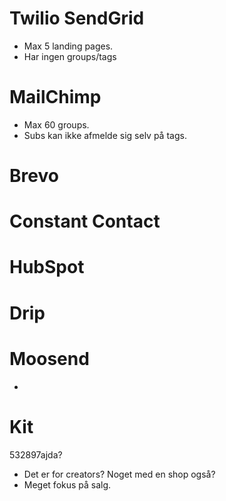 
# Twilio SendGrid
- Max 5 landing pages.
- Har ingen groups/tags

# MailChimp
- Max 60 groups.
- Subs kan ikke afmelde sig selv på tags.

# Brevo


# Constant Contact

# HubSpot

# Drip

# Moosend
- 


# Kit
532897ajda?
- Det er for creators? Noget med en shop også?
- Meget fokus på salg.
